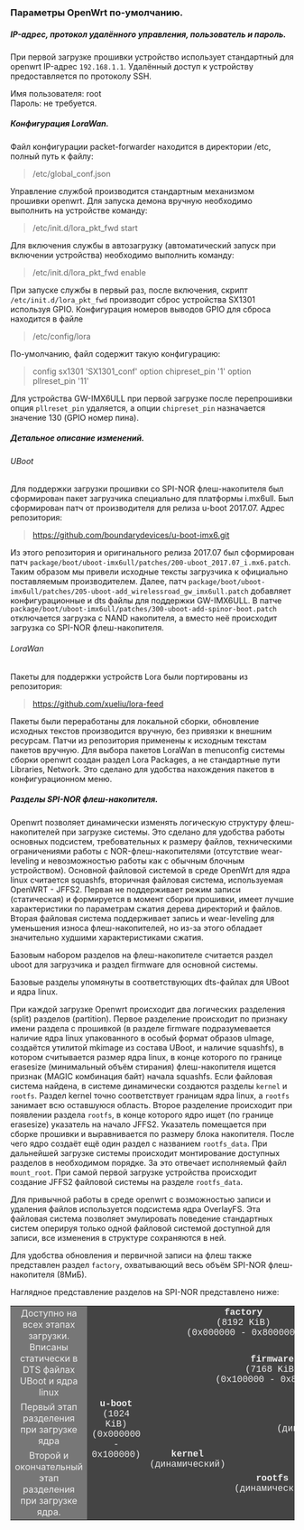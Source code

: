 ### Параметры OpenWrt по-умолчанию.

##### IP-адрес, протокол удалённого управления, пользователь и пароль.

При первой загрузке прошивки устройство использует стандартный для openwrt IP-адрес `192.168.1.1`.
Удалённый доступ к устройству предоставляется по протоколу SSH.

Имя пользователя: root <br>
Пароль: не требуется. 

##### Конфигурация LoraWan.

Файл конфигурации packet-forwarder находится в директории /etc, полный путь к файлу:
> /etc/global_conf.json

Управление службой производится стандартным механизмом прошивки openwrt. Для запуска демона вручную необходимо выполнить на устройстве команду:
> /etc/init.d/lora_pkt_fwd start

Для включения службы в автозагрузку (автоматический запуск при включении устройства) необходимо выполнить команду:
> /etc/init.d/lora_pkt_fwd enable


При запуске службы в первый раз, после включения, скрипт `/etc/init.d/lora_pkt_fwd` производит сброс устройства SX1301 используя GPIO. Конфигурация номеров выводов GPIO для сброса находится в файле 
> /etc/config/lora

По-умолчанию, файл содержит такую конфигурацию:
> config sx1301 'SX1301_conf'
>        option chipreset_pin '1'
>        option pllreset_pin '11'

Для устройства GW-IMX6ULL при первой загрузке после перепрошивки опция `pllreset_pin` удаляется, а опции `chipreset_pin` назначается значение 130 (GPIO номер пина).


##### Детальное описание изменений.

###### UBoot

Для поддержки загрузки прошивки со SPI-NOR флеш-накопителя был сформирован пакет загрузчика специально для платформы i.mx6ull. Был сформирован патч от производителя для релиза u-boot 2017.07. Адрес репозитория:
> https://github.com/boundarydevices/u-boot-imx6.git

Из этого репозитория и оригинального релиза 2017.07 был сформирован патч `package/boot/uboot-imx6ull/patches/200-uboot_2017.07_i.mx6.patch`. Таким образом мы привели исходные тексты загрузчика к официально поставляемым производителем.
Далее, патч `package/boot/uboot-imx6ull/patches/205-uboot-add_wirelessroad_gw_imx6ull.patch` добавляет конфигурационные и dts файлы для поддержки GW-IMX6ULL.
В патче `package/boot/uboot-imx6ull/patches/300-uboot-add-spinor-boot.patch` отключается загрузка с NAND накопителя, а вместо неё происходит загрузка со SPI-NOR флеш-накопителя.

###### LoraWan
Пакеты для поддержки устройств Lora были портированы из репозитория:
> https://github.com/xueliu/lora-feed

Пакеты были переработаны для локальной сборки, обновление исходных текстов производится вручную, без привязки к внешним ресурсам. Патчи из репозитория применены к исходным текстам пакетов вручную.
Для выбора пакетов LoraWan в menuconfig системы сборки openwrt создан раздел Lora Packages, а не стандартные пути Libraries, Network. Это сделано для удобства нахождения пакетов в конфигурационном меню.

##### Разделы SPI-NOR флеш-накопителя.
Openwrt позволяет динамически изменять логическую структуру флеш-накопителей при загрузке системы. Это сделано для удобства работы основных подсистем, требовательных к размеру файлов, техническими ограничениями работы с NOR-флеш-накопителями (отсутствие wear-leveling и невозможностью работы как с обычным блочным устройством).
Основной файловой системой в среде OpenWrt для ядра linux считается squashfs, вторичная файловая система, используемая OpenWRT - JFFS2. Первая не поддерживает режим записи (статическая) и формируется в момент сборки прошивки, имеет лучшие характеристики по параметрам сжатия дерева директорий и файлов. Вторая файловая система поддерживает запись и wear-leveling для уменьшения износа флеш-накопителей, но из-за этого обладает значительно худшими характеристиками сжатия.

Базовым набором разделов на флеш-накопителе считается раздел uboot для загрузчика и раздел firmware для основной системы.

Базовые разделы упомянуты в соответствующих dts-файлах для UBoot и ядра linux.

При каждой загрузке Openwrt происходит два логических разделения (split) разделов (partition). Первое разделение происходит по признаку имени раздела с прошивкой (в разделе firmware подразумевается наличие ядра linux упакованного в особый формат образов uImage, создаётся утилитой mkimage из состава UBoot, и наличие squashfs), в котором считывается размер ядра linux, в конце которого по границе erasesize (минимальный объём стирания) флеш-накопителя ищется признак (MAGIC комбинация байт) начала squashfs. Если файловая система найдена, в системе динамически создаются разделы `kernel` и `rootfs`. Раздел kernel точно соответствует границам ядра linux, а `rootfs` занимает всю оставшуюся область.
Второе разделение происходит при появлении раздела `rootfs`, в конце которого ядро ищет (по границе erasesize) указатель на начало JFFS2. Указатель помещается при сборке прошивки и выравнивается по размеру блока накопителя. После чего ядро создаёт ещё один раздел с названием `rootfs_data`.
При дальнейшей загрузке системы происходит монтирование доступных разделов в необходимом порядке. За это отвечает исполняемый файл `mount_root`. При самой первой загрузке устройства происходит создание JFFS2 файловой системы на разделе `rootfs_data`.

Для привычной работы в среде openwrt с возможностью записи и удаления файлов используется подсистема ядра OverlayFS. Эта файловая система позволяет эмулировать поведение стандартных систем оперируя только одной файловой системой доступной для записи, все изменения в структуре сохраняются в ней. 

Для удобства обновления и первичной записи на флеш также представлен раздел `factory`, охватывающий весь объём SPI-NOR флеш-накопителя (8МиБ).

Наглядное представление разделов на SPI-NOR представлено ниже:

<table width="100%" style="color: #eeeeee; vertical-align: middle; text-align: center;">
  <tr>
    <td rowspan="2" style="background-color: #777777;">
      Доступно на всех этапах загрузки. Вписаны статически в DTS файлах UBoot и ядра linux
    </td>
    <td colspan="4" style="background-color: #444444; font-family: Courier New, monospace">
     <b>factory</b><br>
      (8192 KiB)<br>
      (0x000000 - 0x800000)
    </td>
  </tr>
  <tr>
    <td rowspan="3" style="background-color: #444444; font-family: Courier New, monospace"> 
      <b>u-boot</b><br>
      (1024 KiB)<br>
      (0x000000 - 0x100000)</td>
    <td colspan="3" style="background-color: #444444; font-family: Courier New, monospace">
      <b>firmware</b><br>
    (7168 KiB)<br>
    (0x100000 - 0x800000)
    </td>
  </tr>
  <tr>
    <td style="background-color: #777777;">Первый этап разделения при загрузке ядра</td>
    <td rowspan="2" style="background-color: #444444; font-family: Courier New, monospace">
    <b>kernel</b><br>
    (динамический)
    </td>
    <td colspan="2" style="background-color: #444444; font-family: Courier New, monospace">
    <b>rootfs</b><br>
    (динамический)
    </td>
  </tr>
  <tr>
    <td style="background-color: #777777;">Второй и окончательный этап разделения при загрузке ядра.</td>
    <td style="background-color: #444444; font-family: Courier New, monospace">
    <b>rootfs</b><br>
    (динамический)
    </td>
    <td style="background-color: #444444; font-family: Courier New, monospace">
    <b>rootfs_data</b><br>
    (динамический)
    </td>
  </tr>
</table>
